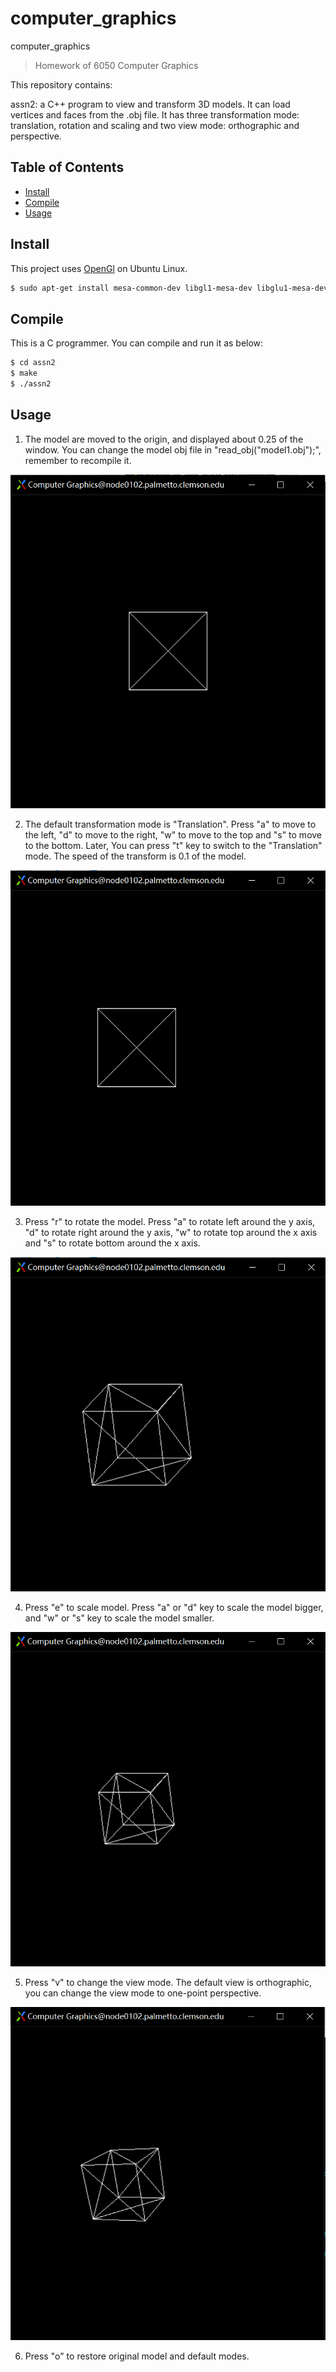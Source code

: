 # computer_graphics
computer_graphics
> Homework of 6050 Computer Graphics

This repository contains:

assn2: a C++ program to view and transform 3D models. It can load vertices and faces from the .obj file. It has three transformation mode: translation, rotation and scaling and two view mode: orthographic and perspective.

## Table of Contents

- [Install](#install)
- [Compile](#compile)
- [Usage](#usage)

## Install

This project uses [OpenGl](https://www.opengl.org/) on Ubuntu Linux.

```sh
$ sudo apt-get install mesa-common-dev libgl1-mesa-dev libglu1-mesa-dev freeglut3-dev
```
## Compile

This is a C programmer. You can compile and run it as below:

```sh
$ cd assn2
$ make
$ ./assn2
```

## Usage

1. The model are moved to the origin, and displayed about 0.25 of the window. You can change the model obj file in "read_obj("model1.obj");", remember to recompile it.

![image](https://github.com/cyxlily/6050_computer_graphics/blob/master/assn2/line_mode.PNG)

2. The default transformation mode is "Translation". Press "a" to move to the left, "d" to move to the right, "w" to move to the top and "s" to move to the bottom. Later, You can press "t" key to switch to the "Translation" mode. The speed of the transform is 0.1 of the model.

![image](https://github.com/cyxlily/6050_computer_graphics/blob/master/assn2/translate.PNG)

3. Press "r" to rotate the model. Press "a" to rotate left around the y axis, "d" to rotate right around the y axis, "w" to rotate top around the x axis and "s" to rotate bottom around the x axis.

![image](https://github.com/cyxlily/6050_computer_graphics/blob/master/assn2/rotate.PNG)

4. Press "e" to scale model. Press "a" or "d" key to scale the model bigger, and "w" or "s" key to scale the model smaller.

![image](https://github.com/cyxlily/6050_computer_graphics/blob/master/assn2/scale.PNG)

5. Press "v" to change the view mode. The default view is orthographic, you can change the view mode to one-point perspective.

![image](https://github.com/cyxlily/6050_computer_graphics/blob/master/assn2/perspective.PNG)

6. Press "o" to restore original model and default modes.

